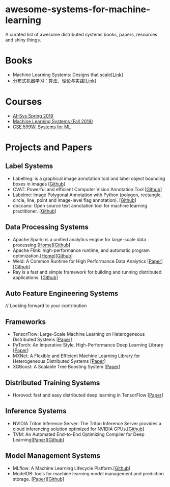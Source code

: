 # awesome-systems-for-machine-learning
A curated list of awesome distributed systems books, papers, resources and shiny things.

# Books
* Machine Learning Systems: Designs that scale[[Link](https://www.manning.com/books/machine-learning-systems)]
* 分布式机器学习：算法、理论与实践[[Link](https://book.douban.com/subject/30360968/)]

# Courses
* [AI-Sys Spring 2019](https://ucbrise.github.io/cs294-ai-sys-sp19)
* [Machine Learning Systems (Fall 2019)](https://ucbrise.github.io/cs294-ai-sys-fa19/)
* [CSE 599W: Systems for ML](http://dlsys.cs.washington.edu/)

# Projects and Papers

## Label Systems
* LabelImg: is a graphical image annotation tool and label object bounding boxes in images [[Github](https://github.com/tzutalin/labelImg)]
* CVAT: Powerful and efficient Computer Vision Annotation Tool [[Github](https://github.com/opencv/cvat)]
* Labelme: Image Polygonal Annotation with Python (polygon, rectangle, circle, line, point and image-level flag annotation). [[Github](https://github.com/wkentaro/labelme)]
* doccano: Open source text annotation tool for machine learning practitioner. [[Github](https://github.com/doccano/doccano)]

## Data Processing Systems
* Apache Spark: is a unified analytics engine for large-scale data processing.[[Home](https://spark.apache.org/)][[Github](https://github.com/apache/spark)]
* Apache Flink: high-performance runtime, and automatic program optimization.[[Home](http://flink.apache.org)][[Github](https://github.com/apache/flink)]
* Weld: A Common Runtime for High Performance
Data Analytics [[Paper](https://cs.stanford.edu/~matei/papers/2017/cidr_weld.pdf)][[Github](https://github.com/weld-project/weld)]
* Ray is a fast and simple framework for building and running distributed applications. [[Github](https://github.com/ray-project/ray)]
## Auto Feature Engineering Systems
// Looking forward to your contribution

## Frameworks
* TensorFlow:
Large-Scale Machine Learning on Heterogeneous Distributed Systems [[Paper](https://arxiv.org/pdf/1603.04467.pdf)]
* PyTorch: An Imperative Style, High-Performance
Deep Learning Library [[Paper](https://arxiv.org/pdf/1912.01703.pdf)]
* MXNet: A Flexible and Efficient Machine Learning
Library for Heterogeneous Distributed Systems [[Paper](https://arxiv.org/pdf/1512.01274.pdf)]
* XGBoost: A Scalable Tree Boosting System [[Paper](https://arxiv.org/pdf/1603.02754.pdf)]

## Distributed Training Systems
* Horovod: fast and easy distributed deep learning in TensorFlow [[Paper](https://arxiv.org/pdf/1802.05799.pdf)]

## Inference Systems
* NVIDIA Triton Inference Server: The Triton Inference Server provides a cloud inferencing solution optimized for NVIDIA GPUs.[[Github](https://github.com/NVIDIA/triton-inference-server)]
* TVM: An Automated End-to-End Optimizing Compiler for Deep Learning[[Paper](https://www.usenix.org/system/files/osdi18-chen.pdf)][[Github](https://github.com/apache/incubator-tvm)]

## Model Management Systems
* MLflow: A Machine Learning Lifecycle Platform.[[Github](https://github.com/mlflow/mlflow)]
* ModelDB: tools for machine learning model management and prediction storage. [[Paper](https://dspace.mit.edu/handle/1721.1/113540)][[Github](https://github.com/VertaAI/modeldb)]
